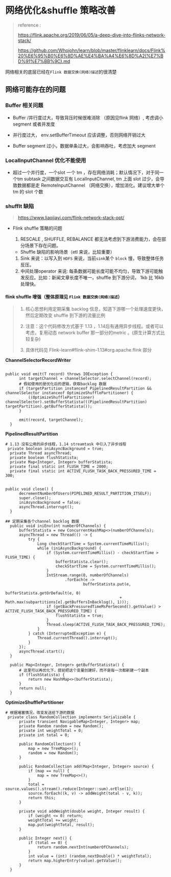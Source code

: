 # 网络优化&shuffle 策略改善

> reference :
>
> https://flink.apache.org/2019/06/05/a-deep-dive-into-flinks-network-stack/
>
> https://github.com/Whojohn/learn/blob/master/flinklearn/docs/Flink%20%E6%95%B0%E6%8D%AE%E4%BA%A4%E6%8D%A2(%E7%BD%91%E7%BB%9C).md

网络相关的底层已经在`Flink 数据交换(网络)描述`的很清楚

## 网络可能存在的问题

### Buffer 相关问题

- Buffer /并行度过大，导致背压时候很难消除 （原因见flink 网络）, 考虑调小 segment 或者并发度

- 并行度过大， env.setBufferTimeout 应该调整，否则网络开销过大

- Buffer segment 过小，数据单条过大，会影响吞吐，考虑加大 segment


### LocalInputChannel 优化不能使用

-  超过一个并行度，一个slot 一个 tm ，存在网络消耗；默认情况下，对于同一个tm subtask 之间数据交互有  LocalInputChannel,  tm 上面 slot 过少，会导致数据都是走 RemoteInputChannel （网络交换），增加消化。建议增大单个tm 的 slot 个数

### shufflt 缺陷

> https://www.liaojiayi.com/flink-network-stack-opt/

- Flink  shuffle  策略的问题

    1. RESCALE , SHUFFLE, REBALANCE 都无法考虑到下游消费能力，会在部分场景下存在问题。

    - Shuffle 缺陷的影响场景（etl 来说，比较重要）

    1. Sink 来说：以写入到 `HDFS` 来说，当前`sink`某个 `block` 慢，导致整体任务反压。
    2. 中间处理operator  来说: 每条数据可能长度可能不均匀，导致下游可能触发反应。比如：新闻文章长度不唯一，shuffle 到下游分词， 1kb 比 16kb 处理快。



#### flink shuffle 增强（整体原理见 `Flink 数据交换(网络)描述`）


> 1. 核心思想利用定期采集 backlog 信息，知道下游哪一个处理速度更快，然后定期改变 shuffle 到下游的流量比例
>
> 2. 注意：这个代码修改方式基于 1.13 ，1.14后有通用异步线程。或者可以考虑，复用动态 network buffer 那一部分的metric 。(原生计算方式比较复杂)
> 3. 具体代码见 Flink-learn#flink-shim-1.13#org.apache.flink 部分

**ChannelSelectorRecordWriter**

  ```
 
 public void emit(T record) throws IOException {
        int targetChannel = channelSelector.selectChannel(record);
        # 假如使用的是优化后的逻辑，获取backlog 数据
        if (targetPartition instanceof PipelinedResultPartition && channelSelector instanceof OptimizeShufflePartitioner) {
            ((OptimizeShufflePartitioner) channelSelector).setBufferStatista(((PipelinedResultPartition) targetPartition).getBufferStatista());
        }
        
        emit(record, targetChannel);
    }
  ```

**PipelinedResultPartition**

  ```
# 1.13 没有公用的异步线程，1.14 streamtask 中引入了异步线程   
   private boolean iniAsyncBackground = true;
    private Thread asyncThread;
    private boolean flushStatista;
    private Map<Integer, Integer> bufferStatista;
    private final static int FLUSH_TIME = 2000;
    private final static int ACTIVE_FLUSH_TASK_BACK_PRESSURED_TIME = 300;


 public void close() {
        decrementNumberOfUsers(PIPELINED_RESULT_PARTITION_ITSELF);
        super.close();
        iniAsyncBackground = false;
        asyncThread.interrupt();
    }

## 定期采集各个channel backlog 数据
    public void iniEnv(int numberOfChannels) {
        bufferStatista = new ConcurrentHashMap<>(numberOfChannels);
        asyncThread = new Thread(() -> {
            try {
                Long checkStartTime = System.currentTimeMillis();
                while (iniAsyncBackground) {
                    if (System.currentTimeMillis() - checkStartTime > FLUSH_TIME) {
                        bufferStatista.clear();
                        checkStartTime = System.currentTimeMillis();
                    }
                    IntStream.range(0, numberOfChannels)
                            .forEach(e ->
                                    bufferStatista.put(e,
                                            bufferStatista.getOrDefault(e, 0)
                                                    + Math.max(subpartitions[e].getBuffersInBacklog(), 1)));
                    if (getBackPressuredTimeMsPerSecond().getValue() > ACTIVE_FLUSH_TASK_BACK_PRESSURED_TIME) {
                        flushStatista = true;
                    }
                    Thread.sleep(ACTIVE_FLUSH_TASK_BACK_PRESSURED_TIME);
                }
            } catch (InterruptedException e) {
                Thread.currentThread().interrupt();
            }
        });
        asyncThread.start();
    }

    public Map<Integer, Integer> getBufferStatista() {
        # 这里可以再优化下，提前把这个变量创建好，而不是每一次都新建一个副本
        if (flushStatista) {
            return new HashMap<>(bufferStatista);
        }
        return null;
    }
  ```

**OptimizeShufflePartitioner**

  ```
# 根据堵塞情况，改变发送给下游的数据   
   private class RandomCollection implements Serializable {
        private transient NavigableMap<Integer, Integer> map;
        private Random random = new Random();
        private int weightTotal = 0;
        private int total = 0;

        public RandomCollection() {
            map = new TreeMap<>();
            random = new Random();
        }

        public RandomCollection add(Map<Integer, Integer> source) {
            if (map == null) {
                map = new TreeMap<>();
            }
            total = source.values().stream().reduce(Integer::sum).orElse(1);
            source.forEach((k, v) -> addWeight(total - v, k));
            return this;
        }

        private void addWeight(double weight, Integer result) {
            if (weight <= 0) return;
            weightTotal += weight;
            map.put(weightTotal, result);
        }

        public Integer next() {
            if (total == 0) {
                return random.nextInt(numberOfChannels);
            }
            int value = (int) (random.nextDouble() * weightTotal);
            return map.higherEntry(value).getValue();
        }
    }

  ```

  

  

  

  

  

  